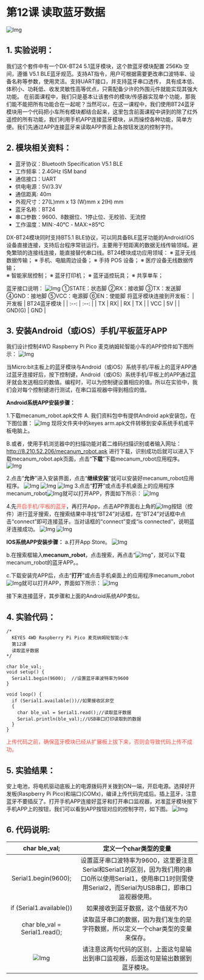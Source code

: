 # 第12课 读取蓝牙数据
![Img](./media/cd72387f40882fd136bb77f3ad97aac1.png)

## 1. 实验说明：                                                                                
我们这个套件中有一个DX-BT24 5.1蓝牙模块，这个款蓝牙模块配置 256Kb 空间，遵循 V5.1 BLE蓝牙规范。支持AT指令，用户可根据需要更改串口波特率、设备名称等参数，使用灵活。支持UART接口，并支持蓝牙串口透传， 具有成本低、体积小、功耗低、收发灵敏性高等优点，只需配备少许的外围元件就能实现其强大功能。
在前面课程中，我们只是基本让该套件的模块/传感器实现单个功能，那我们能不能把所有功能合在一起呢？当然可以，在这一课程中，我们使用BT24蓝牙模块用一个代码把小车所有模块都结合起来，这里包含前面课程中讲到的除了红外遥控的所有功能，我们利用手机APP连接蓝牙模块，从而操控各种功能，简单方便。我们先通过APP连接蓝牙来读取APP界面上各按钮发送的控制字符。

## 2. 模块相关资料：                                                                              
- 蓝牙协议：Bluetooth Specification V5.1 BLE
- 工作频率：2.4GHz ISM band
- 通信接口：UART
- 供电电源：5V/3.3V
- 通信距离: 40m
- 外观尺寸：27(L)mm x 13 (W)mm x 2(H) mm
- 蓝牙名称：BT24
- 串口参数：9600、8数据位、1停止位、无校验、无流控
- 工作温度：MIN:-40℃ - MAX:+85℃

DX-BT24模块同时支持BT5.1 BLE协议，可以同具备BLE蓝牙功能的Android/iOS设备直接连接，支持后台程序常驻运行。主要用于短距离的数据无线传输领域。避免繁琐的连接线连接，能直接替代串口线。BT24模块成功应用领域：
 ※ 蓝牙无线数据传输；		 ※ 手机、电脑周边设备；  ※ 手持 POS 设备； ※ 医疗设备无线数据传输；	 
 ※ 智能家居控制；  ※ 蓝牙打印机； ※ 蓝牙遥控玩具； ※ 共享单车；

蓝牙接口说明：
![Img](./media/bca041bd99ec32b21696c03dfb23c871.png)
①STATE：状态脚
②RX：接收脚
③TX：发送脚
④GND：接地脚
⑤VCC：电源脚
⑥EN：使能脚
将蓝牙模块连接到开发板：
| 开发板 | BT24蓝牙模块 |
| :--: | :--: |
| TX | RX|
| RX | TX |
| VCC | 5V |
| GND(G) | GND |

## 3. 安装Android（或iOS）手机/平板蓝牙APP                                                   
我们设计控制4WD Raspberry Pi Pico 麦克纳姆轮智能小车的APP控件如下图所示：
![Img](./media/50fd1d2fb41f2a93d76f3df26f2f5b08.png)

当Micro:bit主板上的蓝牙模块与Android（或iOS）系统手机/平板上的蓝牙APP通过蓝牙连接好后，按下控制键，Android（或iOS）系统手机/平板上的APP通过蓝牙就会发送相应的数值。编程时，可以为控制键设置相应的值。所以在实验中，我们会对每个控制键进行测试，在串口监视器中得到相应的值。

**Android系统APP安装步骤：**

1.下载mecanum_robot.apk文件
A. 我们资料包中有提供Android apk安装包，在下图位置：
![Img](./media/d05154ba1e7184fcd610e5ce29640638.png)
现将文件夹中的keyes arm.apk文件转移到安卓系统手机或平板电脑上。

B.或者，使用手机浏览器中的扫描功能对着二维码扫描识别或者输入网址：http://8.210.52.206/mecanum_robot.apk 进行下载，识别成功后就可以进入下载mecanum_robot.apk页面，点击“**下载**”下载mecanum_robot应用程序。
![Img](./media/7f7f0ab3af3fcb85e9252959d9245956.png)

2.点击“**允许**”进入安装界面，点击“**继续安装**”就可以安装好mecanum_robot应用程序。
![Img](./media/315d5e136dbed1f8068be57c6f17406a.png)
![Img](./media/d3655d03e04749c176aeaa7804392879.png)
![Img](./media/7a6454b78a19f4dac46d65564d444dd5.png)
3.点击“**打开**”或点击手机桌面上的应用程序mecanum_robot![Img](./media/28b722f490728f1f9226c6fa0594fd00.png)就可以打开APP，界面如下所示：
![Img](./media/50fd1d2fb41f2a93d76f3df26f2f5b08.png)

4.先<span style="color: rgb(255, 76, 65);">开启手机/平板的蓝牙</span>，再打开App，点击APP界面右上角的![Img](./media/15d5c8e0db80c9c88b960a60a4853aec.png)按钮（控件）进行蓝牙搜索，在搜索结果中寻找“BT24”对话框，在“BT24”对话框中点击“connect”即可连接蓝牙。当对话框的“connect”变成“is connected”，说明蓝牙连接成功。
![Img](./media/57de258463389e4bf6fce11bfab1ddad.png)
![Img](./media/9eaf34bb1e0c5e9ac058e8b64c005ed0.png)
 
**IOS系统APP安装步骤：**
a.打开App Store。
![Img](./media/0e2995ef1f84a6969fab6e4d503d01d2.png)

b.在搜索框输入**mecanum_robot**，点击搜索，再点击“![Img](./media/a9c7179df093d9f6eb1d39906cc2b90d.png)”，就可以下载mecanum_robot的蓝牙APP。。

c.下载安装完APP后，点击“**打开**”或点击手机桌面上的应用程序mecanum_robot![Img](./media/28b722f490728f1f9226c6fa0594fd00.png)就可以打开APP，界面如下所示：
![Img](./media/50fd1d2fb41f2a93d76f3df26f2f5b08.png)

接下来连接蓝牙，其步骤和上面的Android系统APP类似。
                                                                             
## 4. 实验代码：

```
/*
  KEYES 4WD Raspberry Pi Pico 麦克纳姆轮智能小车
  第12课
  读取蓝牙数据
*/

char ble_val;
void setup() {
  Serial1.begin(9600);  //设置蓝牙串波特率为9600
}

void loop() {
  if (Serial1.available())//如果接收区非空
  {
    char ble_val = Serial1.read();//读取蓝牙数据
    Serial.println(ble_val);//USB串口打印读取到的数据
  }
}
```
<span style="color: rgb(255, 76, 65);">上传代码之前，确保蓝牙模块已经从扩展板上拔下来，否则会导致代码上传不成功。</span>

## 5. 实验结果：                                                                                
安上电池，将电机驱动底板上的电源拨码开关拨到ON一端，开启电源。选择好开发板(Raspberry Pi Pico)和端口(COMx)，编译上传代码完成后。插上蓝牙，注意蓝牙不要插反了。打开手机APP连接好蓝牙和打开串口监视器，对准蓝牙模块按下手机APP上的按钮，我们可以看到APP按钮对应的控制字符，如下图。
![Img](./media/9816ea2dfcaeedeac45fe2292c4c1faf.png)

## 6. 代码说明: 

|char ble_val; |定义一个char类型的变量 |
| :--: | :--: |
|Serial1.begin(9600); |设置蓝牙串口波特率为9600，这里要注意Serial和Serial1的区别，因为我们用的串口0所以使用Serial1，使用串口1时则需使用Serial2，而Serial为USB串口，即串口监视器使用。 |
|if (Serial1.available())|如果接收到蓝牙数据，这个值就不为0|
|char ble_val = Serial1.read(); | 读取蓝牙串口的数据，因为我们发生的是字符数据，所以定义一个char类型的变量来保存。 |
| ![Img](./media/9f5e68286763d4d4bd65949ecd5288d9.png)|请注意这两句代码的区别，上面这句是输出到串口监视器，后面这句是输出数据到蓝牙模块。 |




